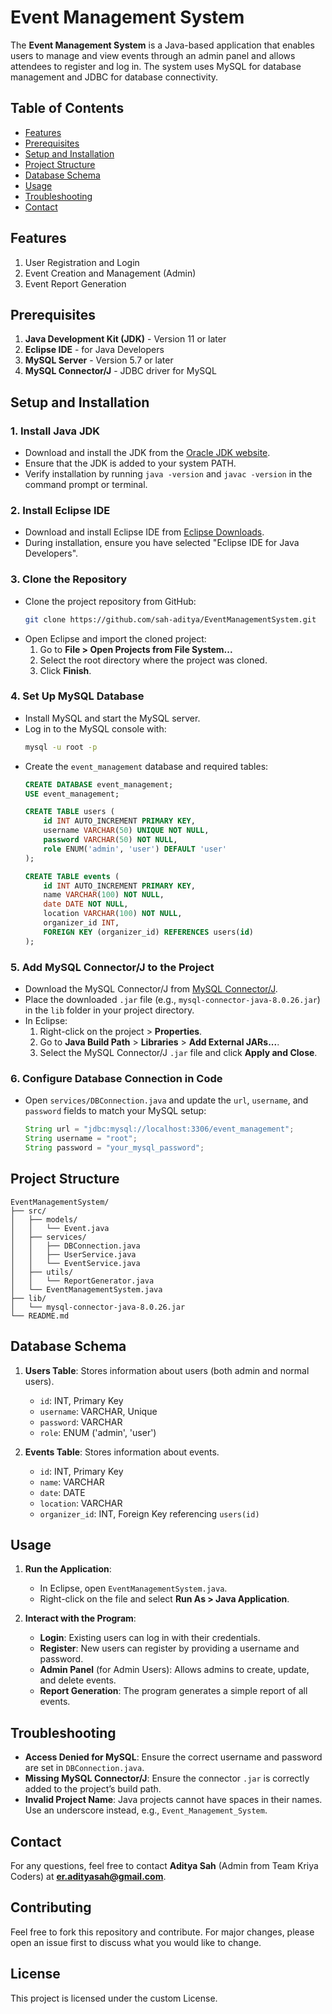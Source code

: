 # Event Management System

The **Event Management System** is a Java-based application that enables users to manage and view events through an admin panel and allows attendees to register and log in. The system uses MySQL for database management and JDBC for database connectivity.

## Table of Contents
- [Features](#features)
- [Prerequisites](#prerequisites)
- [Setup and Installation](#setup-and-installation)
- [Project Structure](#project-structure)
- [Database Schema](#database-schema)
- [Usage](#usage)
- [Troubleshooting](#troubleshooting)
- [Contact](#contact)

## Features
1. User Registration and Login
2. Event Creation and Management (Admin)
3. Event Report Generation

## Prerequisites
1. **Java Development Kit (JDK)** - Version 11 or later
2. **Eclipse IDE** - for Java Developers
3. **MySQL Server** - Version 5.7 or later
4. **MySQL Connector/J** - JDBC driver for MySQL

## Setup and Installation

### 1. Install Java JDK
- Download and install the JDK from the [Oracle JDK website](https://www.oracle.com/java/technologies/javase-downloads.html).
- Ensure that the JDK is added to your system PATH.
- Verify installation by running `java -version` and `javac -version` in the command prompt or terminal.

### 2. Install Eclipse IDE
- Download and install Eclipse IDE from [Eclipse Downloads](https://www.eclipse.org/downloads/).
- During installation, ensure you have selected "Eclipse IDE for Java Developers".

### 3. Clone the Repository
- Clone the project repository from GitHub:
  ```bash
  git clone https://github.com/sah-aditya/EventManagementSystem.git
  ```
- Open Eclipse and import the cloned project:
  1. Go to **File > Open Projects from File System...**
  2. Select the root directory where the project was cloned.
  3. Click **Finish**.

### 4. Set Up MySQL Database
- Install MySQL and start the MySQL server.
- Log in to the MySQL console with:
  ```bash
  mysql -u root -p
  ```
- Create the `event_management` database and required tables:
  ```sql
  CREATE DATABASE event_management;
  USE event_management;

  CREATE TABLE users (
      id INT AUTO_INCREMENT PRIMARY KEY,
      username VARCHAR(50) UNIQUE NOT NULL,
      password VARCHAR(50) NOT NULL,
      role ENUM('admin', 'user') DEFAULT 'user'
  );

  CREATE TABLE events (
      id INT AUTO_INCREMENT PRIMARY KEY,
      name VARCHAR(100) NOT NULL,
      date DATE NOT NULL,
      location VARCHAR(100) NOT NULL,
      organizer_id INT,
      FOREIGN KEY (organizer_id) REFERENCES users(id)
  );
  ```

### 5. Add MySQL Connector/J to the Project
- Download the MySQL Connector/J from [MySQL Connector/J](https://dev.mysql.com/downloads/connector/j/).
- Place the downloaded `.jar` file (e.g., `mysql-connector-java-8.0.26.jar`) in the `lib` folder in your project directory.
- In Eclipse:
  1. Right-click on the project > **Properties**.
  2. Go to **Java Build Path** > **Libraries** > **Add External JARs...**.
  3. Select the MySQL Connector/J `.jar` file and click **Apply and Close**.

### 6. Configure Database Connection in Code
- Open `services/DBConnection.java` and update the `url`, `username`, and `password` fields to match your MySQL setup:
  ```java
  String url = "jdbc:mysql://localhost:3306/event_management";
  String username = "root";
  String password = "your_mysql_password";
  ```

## Project Structure
```
EventManagementSystem/
├── src/
│   ├── models/
│   │   └── Event.java
│   ├── services/
│   │   ├── DBConnection.java
│   │   ├── UserService.java
│   │   └── EventService.java
│   ├── utils/
│   │   └── ReportGenerator.java
│   └── EventManagementSystem.java
├── lib/
│   └── mysql-connector-java-8.0.26.jar
└── README.md
```

## Database Schema

1. **Users Table**: Stores information about users (both admin and normal users).
   - `id`: INT, Primary Key
   - `username`: VARCHAR, Unique
   - `password`: VARCHAR
   - `role`: ENUM ('admin', 'user')

2. **Events Table**: Stores information about events.
   - `id`: INT, Primary Key
   - `name`: VARCHAR
   - `date`: DATE
   - `location`: VARCHAR
   - `organizer_id`: INT, Foreign Key referencing `users(id)`

## Usage

1. **Run the Application**:
   - In Eclipse, open `EventManagementSystem.java`.
   - Right-click on the file and select **Run As > Java Application**.

2. **Interact with the Program**:
   - **Login**: Existing users can log in with their credentials.
   - **Register**: New users can register by providing a username and password.
   - **Admin Panel** (for Admin Users): Allows admins to create, update, and delete events.
   - **Report Generation**: The program generates a simple report of all events.

## Troubleshooting

- **Access Denied for MySQL**: Ensure the correct username and password are set in `DBConnection.java`.
- **Missing MySQL Connector/J**: Ensure the connector `.jar` is correctly added to the project’s build path.
- **Invalid Project Name**: Java projects cannot have spaces in their names. Use an underscore instead, e.g., `Event_Management_System`.

## Contact
For any questions, feel free to contact **Aditya Sah** (Admin from Team Kriya Coders) at **[er.adityasah@gmail.com](mailto:er.adityasah@gmail.com)**.

## Contributing
Feel free to fork this repository and contribute. For major changes, please open an issue first to discuss what you would like to change.

## License
This project is licensed under the custom License.

